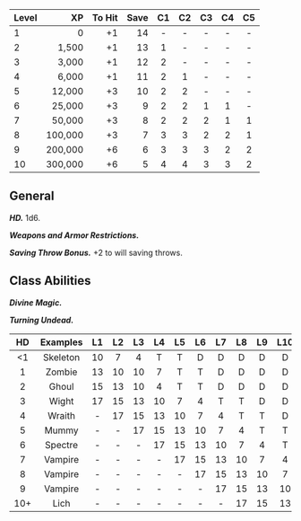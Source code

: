
| Level |      XP | To Hit | Save | C1  | C2  | C3  | C4  | C5  |
| ----- | ------: | -----: | ---: | :-: | :-: | :-: | :-: | :-: |
| 1     |       0 |     +1 |   14 |  -  |  -  |  -  |  -  |  -  |
| 2     |   1,500 |     +1 |   13 |  1  |  -  |  -  |  -  |  -  |
| 3     |   3,000 |     +1 |   12 |  2  |  -  |  -  |  -  |  -  |
| 4     |   6,000 |     +1 |   11 |  2  |  1  |  -  |  -  |  -  |
| 5     |  12,000 |     +3 |   10 |  2  |  2  |  -  |  -  |  -  |
| 6     |  25,000 |     +3 |    9 |  2  |  2  |  1  |  1  |  -  |
| 7     |  50,000 |     +3 |    8 |  2  |  2  |  2  |  1  |  1  |
| 8     | 100,000 |     +3 |    7 |  3  |  3  |  2  |  2  |  1  |
| 9     | 200,000 |     +6 |    6 |  3  |  3  |  3  |  2  |  2  |
| 10    | 300,000 |     +6 |    5 |  4  |  4  |  3  |  3  |  2  |

## General

***HD.*** 1d6.

***Weapons and Armor Restrictions.***

***Saving Throw Bonus.*** +2 to will saving throws.

## Class Abilities
***Divine Magic.***

***Turning Undead.***

| HD | Examples | L1 | L2 | L3 | L4 | L5 | L6 | L7 | L8 | L9 | L10 |
| :-: | :-: | :-: | :-: | :-: | :-: | :-: | :-: | :-: | :-: | :-: | :-: |
| <1 | Skeleton | 10 | 7 | 4 | T | T | D | D | D | D | D |
| 1 | Zombie | 13 | 10 | 10 | 7 | T | T | D | D | D | D |
| 2 | Ghoul | 15 | 13 | 10 | 4 | T | T | D | D | D | D |
| 3 | Wight | 17 | 15 | 13 | 10 | 7 | 4 | T | T | D | D |
| 4 | Wraith | - | 17 | 15 | 13 | 10 | 7 | 4 | T | T | D |
| 5 | Mummy | - | - | 17 | 15 | 13 | 10 | 7 | 4 | T | T |
| 6 | Spectre | - | - | - | 17 | 15 | 13 | 10 | 7 | 4 | T |
| 7 | Vampire | - | - | - | - | 17 | 15 | 13 | 10 | 7 | 4 |
| 8 | Vampire | - |  - | - | - | - | 17 | 15 | 13 | 10 | 7 |
| 9 | Vampire | - | - |  - | - | - | - | 17 | 15 | 13 | 10 |
| 10+ | Lich | - | - | - |  - | - | - | - | 17 | 15 | 13 |